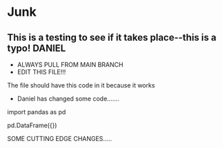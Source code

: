 # Junk

##  This is a testing to see if it takes place--this is a typo! DANIEL

- ALWAYS PULL FROM MAIN BRANCH
- EDIT THIS FILE!!!

The file should
have this code
in it
because it works

- Daniel has changed some code.......


import pandas as pd

pd.DataFrame({})



SOME CUTTING EDGE CHANGES.....







